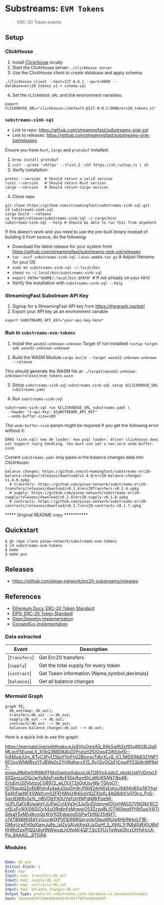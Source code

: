 # Substreams: `EVM Tokens`

> ERC-20 Token events

## Setup

### ClickHouse
1. Install [ClickHouse](https://clickhouse.com/docs/en/getting-started/quick-start) locally
2. Start the ClickHouse server: `./clickhouse server`
3. Use the ClickHouse client to create database and apply schema:
```
./clickhouse client --host=127.0.0.1 --port=9000 --database=erc20_tokens_v1 < schema.sql
```
4. Set the `CLICKHOUSE_URL` and `DSN` environment variables:
```
export CLICKHOUSE_URL="clickhouse://default:@127.0.0.1:9000/erc20_tokens_v1"
```

### `substreams-sink-sql`
- Link to repo: https://github.com/streamingfast/substreams-sink-sql
- Link to releases: https://github.com/streamingfast/substreams-sink-sql/releases

Ensure you have `Rust`, `Cargo` and `protobuf` installed:
1. `brew install protobuf`
2. `curl --proto '=https' --tlsv1.2 -sSf https://sh.rustup.rs | sh`
3. Verify installation:
```
protoc --version  # Should return a valid version
rustc --version   # Should return Rust version
cargo --version   # Should return Cargo version
```
4. Clone repo
```
git clone https://github.com/streamingfast/substreams-sink-sql.git
cd substreams-sink-sql
cargo build --release
cp target/release/substreams-sink-sql ~/.cargo/bin/
substreams-sink-sql --help # Should be able to run this from anywhere
```
If this doesn't work and you need to use the pre-built binary instead of building it from source, do the following:
- Download the latest release for your system from https://github.com/streamingfast/substreams-sink-sql/releases
- `tar -xvzf substreams-sink-sql-linux-amd64.tar.gz` # Adjust filename for your OS
- `sudo mv substreams-sink-sql ~/.local/bin`
- `chmod +x ~/.local/bin/substreams-sink-sql`
- `export PATH="$HOME/.local/bin:$PATH"` # If not already on your `PATH`
- Verify the installation with `substreams-sink-sql --help`

### StreamingFast Substream API Key
1. Signup for a StreamingFast API key from https://thegraph.market/
2. Export your API key as an environment variable
```
export SUBSTREAMS_API_KEY="your-api-key-here"
```

### Run in `substreams-evm-tokens`

1. Install the `wasm32-unknown-unknown` Target (if not installed)
`rustup target add wasm32-unknown-unknown` 

2. Build the WASM Module
`cargo build --target wasm32-unknown-unknown --release`

This should generate the WASM file at:
`./target/wasm32-unknown-unknown/release/evm_tokens.wasm`

3. Setup `substreams-sink-sql` 
`substreams-sink-sql setup $CLICKHOUSE_URL substreams.yaml`

4. Run `substreams-sink-sql`
```
substreams-sink-sql run $CLICKHOUSE_URL substreams.yaml \
 --header "x-api-key: $SUBSTREAMS_API_KEY" 
 --undo-buffer-size=100 `
```

The `undo-buffer-size` param might be required if you get the following error without it:
```
ERRO (sink-sql) new db loader: new psql loader: driver clickhouse does not support reorg handling. You must use set a non-zero undo-buffer-size
```

Current `substreams.yaml` only pipes in the balance changes data into ClickHouse:
```
balance_changes: https://github.com/streamingfast/substreams-erc20-balance-changes/releases/download/v1.4.0/erc20-balance-changes-v1.4.0.spkg
  # transfers: https://github.com/pinax-network/substreams-erc20-transfers/releases/download/v0.1.4/erc20Transfers-v0.1.4.spkg
  # supply: https://github.com/pinax-network/substreams-erc20-supply/releases/download/v0.1.8/erc20-supply-v0.1.8.spkg
  # contracts: https://github.com/pinax-network/substreams-erc20-contracts/releases/download/v0.1.7/erc20-contracts-v0.1.7.spkg
```

***** Original README copy ***********
## Quickstart

```
$ gh repo clone pinax-network/substreams-evm-tokens
$ cd substreams-evm-tokens
$ make
$ make gui
```

## Releases

- https://github.com/pinax-network/erc20-substreams/releases

## References

- [Ethereum Docs: ERC-20 Token Standard](https://ethereum.org/en/developers/docs/standards/tokens/erc-20/)
- [EIPS: ERC-20 Token Standard ](https://eips.ethereum.org/EIPS/eip-20)
- [OpenZeppelin implementation](https://github.com/OpenZeppelin/openzeppelin-contracts/blob/9b3710465583284b8c4c5d2245749246bb2e0094/contracts/token/ERC20/ERC20.sol)
- [ConsenSys implementation](https://github.com/ConsenSys/Tokens/blob/fdf687c69d998266a95f15216b1955a4965a0a6d/contracts/eip20/EIP20.sol)

### Data extracted

| Event         | Description                                  |
| ------------- | -------------------------------------------- |
| [`Transfers`] | Get Erc20 transfers                          |
| [`supply`]    | Get the total supply for every token         |
| [`contract`]  | Get Token information (Name,symbol,decimals) |
| [`balances`]  | Get all balance changes                      |

### Mermaid Graph

```mermaid
graph TD;
  db_out[map: db_out];
  transfers:db_out --> db_out;
  supply:db_out --> db_out;
  contracts:db_out --> db_out;
  balances:balance_changes:db_out --> db_out;
```

Here is a quick link to see the graph:

https://mermaid.live/edit#pako:eJy8VtuOmzAQ_RXk5wRt2zf61u4ftG8LQg5MLgoY5EuqaLX_Xi1kQ3B8D84b2DPnzIztOfOOqq4GlKEdxf0--fv6MydJUm_KTvC3FvfZ5bsY1jnFhG2BsmxcTdbrXLy8_ICL1WDERN83Z5NF1RFOccWNMBvcYFJBWe0x2YHRdAqrxX15_Rvj12yOCbFtCnwPFESb8nMP6el7-qvpquMb6wStINNbFFMoGgplyeSgbsvLtikTG8Yp4Jalp2_pbzkUxbYyDntxLF6XQxxcuiOQclwYo9dsFree8vF9Gp9wc6hLaWcKRAN7i8p4R-ErluEnU20VphzuCG8972_wLOUlT2sGqUsyWa-TGhqO7-t076iqubQ2y8bBfsln4s4adJGsqSm9rJfWdl2dmWxEghxJ9494p6Xxi5KYhstEpXhFapNFX5WaYumS2FEHWbUW4GoVtQZXlqXL4AQ8djX1y513cg_PxS-5gctENf8vGcfc_HBVDlEPX0UYeFzhXNPgN8KPzeS6-nUPLGaFhBUwalgYJIJPwCnI4Vg1m3JoSnSVpmvwlOOyHMGS7VNGNVXC2ct5LvFyWXI08SIOvX4uORq6nFeMrqnpO53ZzzisBLlGTNI0teg91Y8t5uxiY4lTISdsaY5xMIxdkvnQsXhVXOEdxpog50jPwTbf6D31I46fT-x74TB8BM06AYzOuvdktXPVOE9l89Qzrxvtp13eiuWtUw8Hb9IkkxLF1B-DMjyUrwFH0pXIamJu8g_laIZyUAlvbXgoXJsOuHf_5_X84L7r1N8d0dEKtUBbfKhRht5zxPfQQo6yHNWwxaLhOfpAK4QF7_6cSYUyTgWskOhrzOH1gHcUt-Pix_8AAAD__8TGjRA

### Modules

```yaml

Name: db_out
Initial block: 1
Kind: map
Input: map: transfers:db_out
Input: map: supply:db_out
Input: map: contracts:db_out
Input: map: balance_changes:db_out
Output Type: proto:sf.substreams.sink.database.v1.DatabaseChanges
Hash: 5beeeb620f260e0d64e55f0785ff997a454a66df
```
